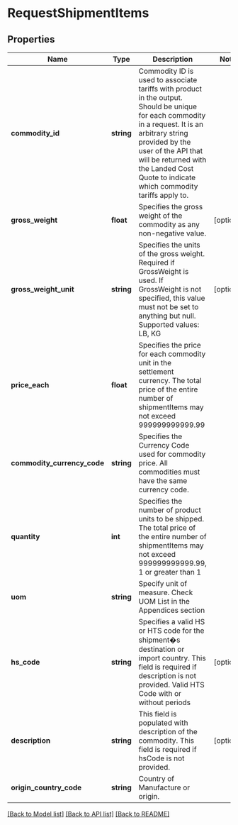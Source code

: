 # RequestShipmentItems

## Properties
Name | Type | Description | Notes
------------ | ------------- | ------------- | -------------
**commodity_id** | **string** | Commodity ID is used to associate tariffs with product in the output. Should be unique for each commodity in a request. It is an arbitrary string provided by the user of the API that will be returned with the Landed Cost Quote to indicate which commodity tariffs apply to. | 
**gross_weight** | **float** | Specifies the gross weight of the commodity as any non-negative value. | [optional] 
**gross_weight_unit** | **string** | Specifies the units of the gross weight. Required if GrossWeight is used. If GrossWeight is not specified, this value must not be set to anything but null. Supported values: LB, KG | [optional] 
**price_each** | **float** | Specifies the price for each commodity unit in the settlement currency. The total price of the entire number of shipmentItems may not exceed 999999999999.99 | 
**commodity_currency_code** | **string** | Specifies the Currency Code used for commodity price. All commodities must have the same currency code. | 
**quantity** | **int** | Specifies the number of product units to be shipped. The total price of the entire number of shipmentItems may not exceed 999999999999.99, 1 or greater than 1 | 
**uom** | **string** | Specify unit of measure. Check UOM List in the Appendices section | 
**hs_code** | **string** | Specifies a valid HS or HTS code for the shipment�s destination or import country. This field is required if description is not provided. Valid HTS Code with or without periods | [optional] 
**description** | **string** | This field is populated with description of the commodity. This field is required if hsCode is not provided. | [optional] 
**origin_country_code** | **string** | Country of Manufacture or origin. | 

[[Back to Model list]](../../README.md#documentation-for-models) [[Back to API list]](../../README.md#documentation-for-api-endpoints) [[Back to README]](../../README.md)

